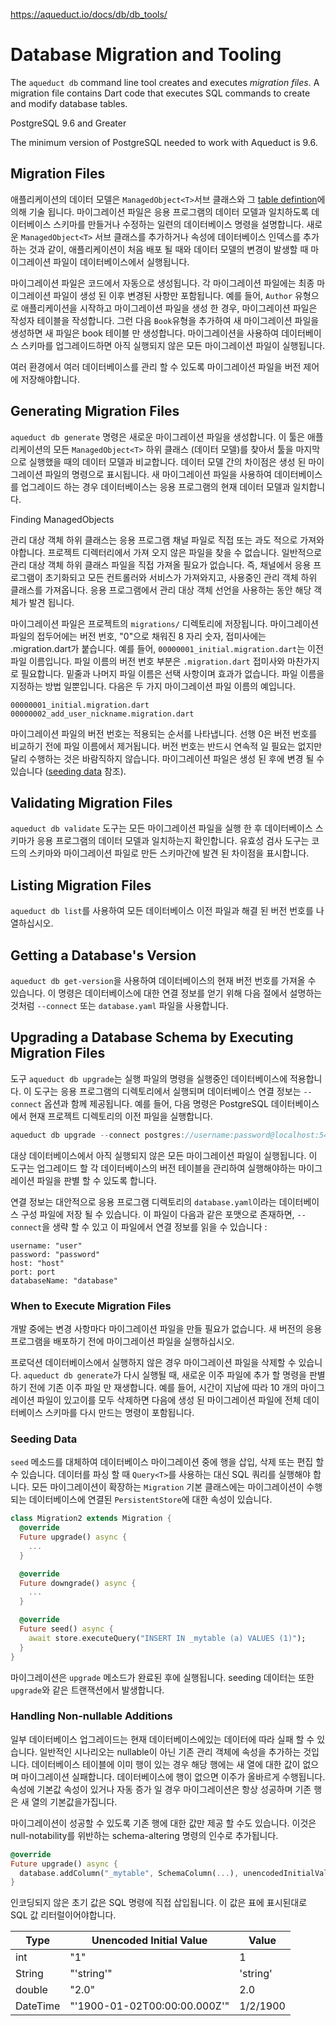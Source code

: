 https://aqueduct.io/docs/db/db_tools/

# Database Migration and Tooling

The `aqueduct db` command line tool creates and executes *migration files*. A migration file contains Dart code that executes SQL commands to create and modify database tables. 

PostgreSQL 9.6 and Greater

The minimum version of PostgreSQL needed to work with Aqueduct is 9.6.

## Migration Files

애플리케이션의 데이터 모델은 `ManagedObject<T>`서브 클래스와 그 [table defintion](https://aqueduct.io/docs/db/modeling_data/)에 의해 기술 됩니다. 마이그레이션 파일은 응용 프로그램의 데이터 모델과 일치하도록 데이터베이스 스키마를 만들거나 수정하는 일련의 데이터베이스 명령을 설명합니다. 새로운 `ManagedObject<T>` 서브 클래스를 추가하거나 속성에 데이터베이스 인덱스를 추가하는 것과 같이, 애플리케이션이 처음 배포 될 때와 데이터 모델의 변경이 발생할 때 마이그레이션 파일이 데이터베이스에서 실행됩니다.

마이그레이션 파일은 코드에서 자동으로 생성됩니다. 각 마이그레이션 파일에는 최종 마이그레이션 파일이 생성 된 이후 변경된 사항만 포함됩니다. 예를 들어, `Author` 유형으로 애플리케이션을 시작하고 마이그레이션 파일을 생성 한 경우, 마이그레이션 파일은 작성자 테이블을 작성합니다. 그런 다음 `Book`유형을 추가하여 새 마이그레이션 파일을 생성하면 새 파일은 book 테이블 만 생성합니다. 마이그레이션을 사용하여 데이터베이스 스키마를 업그레이드하면 아직 실행되지 않은 모든 마이그레이션 파일이 실행됩니다.

여러 환경에서 여러 데이터베이스를 관리 할 수 있도록 마이그레이션 파일을 버전 제어에 저장해야합니다.

## Generating Migration Files

`aqueduct db generate` 명령은 새로운 마이그레이션 파일을 생성합니다. 이 툴은 애플리케이션의 모든 `ManagedObject<T>` 하위 클래스 (데이터 모델)를 찾아서 툴을 마지막으로 실행했을 때의 데이터 모델과 비교합니다. 데이터 모델 간의 차이점은 생성 된 마이그레이션 파일의 명령으로 표시됩니다. 새 마이그레이션 파일을 사용하여 데이터베이스를 업그레이드 하는 경우 데이터베이스는 응용 프로그램의 현재 데이터 모델과 일치합니다.

Finding ManagedObjects

관리 대상 객체 하위 클래스는 응용 프로그램 채널 파일로 직접 또는 과도 적으로 가져와야합니다. 프로젝트 디렉터리에서 가져 오지 않은 파일을 찾을 수 없습니다. 일반적으로 관리 대상 객체 하위 클래스 파일을 직접 가져올 필요가 없습니다. 즉, 채널에서 응용 프로그램이 초기화되고 모든 컨트롤러와 서비스가 가져와지고, 사용중인 관리 객체 하위 클래스를 가져옵니다. 응용 프로그램에서 관리 대상 객체 선언을 사용하는 동안 해당 객체가 발견 됩니다.

마이그레이션 파일은 프로젝트의 `migrations/` 디렉토리에 저장됩니다. 마이그레이션 파일의 접두어에는 버전 번호, "0"으로 채워진 8 자리 숫자, 접미사에는 .migration.dart가 붙습니다. 예를 들어, `00000001_initial.migration.dart`는 이전 파일 이름입니다. 파일 이름의 버전 번호 부분은 `.migration.dart` 접미사와 마찬가지로 필요합니다. 밑줄과 나머지 파일 이름은 선택 사항이며 효과가 없습니다. 파일 이름을 지정하는 방법 일뿐입니다. 다음은 두 가지 마이그레이션 파일 이름의 예입니다.

```
00000001_initial.migration.dart
00000002_add_user_nickname.migration.dart
```

마이그레이션 파일의 버전 번호는 적용되는 순서를 나타냅니다. 선행 0은 버전 번호를 비교하기 전에 파일 이름에서 제거됩니다. 버전 번호는 반드시 연속적 일 필요는 없지만 달리 수행하는 것은 바람직하지 않습니다. 마이그레이션 파일은 생성 된 후에 변경 될 수 있습니다 ([seeding data](https://aqueduct.io/docs/db/db_tools/#seeding-data) 참조).

## Validating Migration Files

`aqueduct db validate` 도구는 모든 마이그레이션 파일을 실행 한 후 데이터베이스 스키마가 응용 프로그램의 데이터 모델과 일치하는지 확인합니다. 유효성 검사 도구는 코드의 스키마와 마이그레이션 파일로 만든 스키마간에 발견 된 차이점을 표시합니다.

## Listing Migration Files

`aqueduct db list`를 사용하여 모든 데이터베이스 이전 파일과 해결 된 버전 번호를 나열하십시오.

## Getting a Database's Version

`aqueduct db get-version`을 사용하여 데이터베이스의 현재 버전 번호를 가져올 수 있습니다. 이 명령은 데이터베이스에 대한 연결 정보를 얻기 위해 다음 절에서 설명하는 것처럼 `--connect` 또는 `database.yaml` 파일을 사용합니다.

## Upgrading a Database Schema by Executing Migration Files

도구 `aqueduct db upgrade`는 실행 파일의 명령을 실행중인 데이터베이스에 적용합니다. 이 도구는 응용 프로그램의 디렉토리에서 실행되며 데이터베이스 연결 정보는 `--connect` 옵션과 함께 제공됩니다. 예를 들어, 다음 명령은 PostgreSQL 데이터베이스에서 현재 프로젝트 디렉토리의 이전 파일을 실행합니다.

```dart
aqueduct db upgrade --connect postgres://username:password@localhost:5432/my_application
```

대상 데이터베이스에서 아직 실행되지 않은 모든 마이그레이션 파일이 실행됩니다. 이 도구는 업그레이드 할 각 데이터베이스의 버전 테이블을 관리하여 실행해야하는 마이그레이션 파일을 판별 할 수 있도록 합니다.

연결 정보는 대안적으로 응용 프로그램 디렉토리의 `database.yaml`이라는 데이터베이스 구성 파일에 저장 될 수 있습니다. 이 파일이 다음과 같은 포맷으로 존재하면, `--connect`을 생략 할 수 있고 이 파일에서 연결 정보를 읽을 수 있습니다 :

```
username: "user"
password: "password"
host: "host"
port: port
databaseName: "database"
```

### When to Execute Migration Files

개발 중에는 변경 사항마다 마이그레이션 파일을 만들 필요가 없습니다. 새 버전의 응용 프로그램을 배포하기 전에 마이그레이션 파일을 실행하십시오.

프로덕션 데이터베이스에서 실행하지 않은 경우 마이그레이션 파일을 삭제할 수 있습니다. `aqueduct db generate`가 다시 실행될 때, 새로운 이주 파일에 추가 할 명령을 판별하기 전에 기존 이주 파일 만 재생합니다. 예를 들어, 시간이 지남에 따라 10 개의 마이그레이션 파일이 있고이를 모두 삭제하면 다음에 생성 된 마이그레이션 파일에 전체 데이터베이스 스키마를 다시 만드는 명령이 포함됩니다.

### Seeding Data

`seed` 메소드를 대체하여 데이터베이스 마이그레이션 중에 행을 삽입, 삭제 또는 편집 할 수 있습니다. 데이터를 파싱 할 때 `Query<T>`를 사용하는 대신 SQL 쿼리를 실행해야 합니다. 모든 마이그레이션이 확장하는 `Migration` 기본 클래스에는 마이그레이션이 수행되는 데이터베이스에 연결된 `PersistentStore`에 대한 속성이 있습니다.

```dart
class Migration2 extends Migration {
  @override
  Future upgrade() async {
    ...
  }

  @override
  Future downgrade() async {
    ...
  }

  @override
  Future seed() async {
    await store.executeQuery("INSERT IN _mytable (a) VALUES (1)");
  }
}
```

마이그레이션은 `upgrade` 메소드가 완료된 후에 실행됩니다. seeding 데이터는 또한`upgrade`와 같은 트랜잭션에서 발생합니다.

### Handling Non-nullable Additions

일부 데이터베이스 업그레이드는 현재 데이터베이스에있는 데이터에 따라 실패 할 수 있습니다. 일반적인 시나리오는 nullable이 아닌 기존 관리 객체에 속성을 추가하는 것입니다. 데이터베이스 테이블에 이미 행이 있는 경우 해당 행에는 새 열에 대한 값이 없으며 마이그레이션 실패합니다. 데이터베이스에 행이 없으면 이주가 올바르게 수행됩니다. 속성에 기본값 속성이 있거나 자동 증가 일 경우 마이그레이션은 항상 성공하며 기존 행은 새 열의 기본값을가집니다.

마이그레이션이 성공할 수 있도록 기존 행에 대한 값만 제공 할 수도 있습니다. 이것은 null-notability를 위반하는 schema-altering 명령의 인수로 추가됩니다.

```dart
@override
Future upgrade() async {
  database.addColumn("_mytable", SchemaColumn(...), unencodedInitialValue: "'text'")
}
```

인코딩되지 않은 초기 값은 SQL 명령에 직접 삽입됩니다. 이 값은 표에 표시된대로 SQL 값 리터럴이어야합니다.

| Type     | Unencoded Initial Value      | Value    |
| -------- | ---------------------------- | -------- |
| int      | "1"                          | 1        |
| String   | "'string'"                   | 'string' |
| double   | "2.0"                        | 2.0      |
| DateTime | "'1900-01-02T00:00:00.000Z'" | 1/2/1900 |